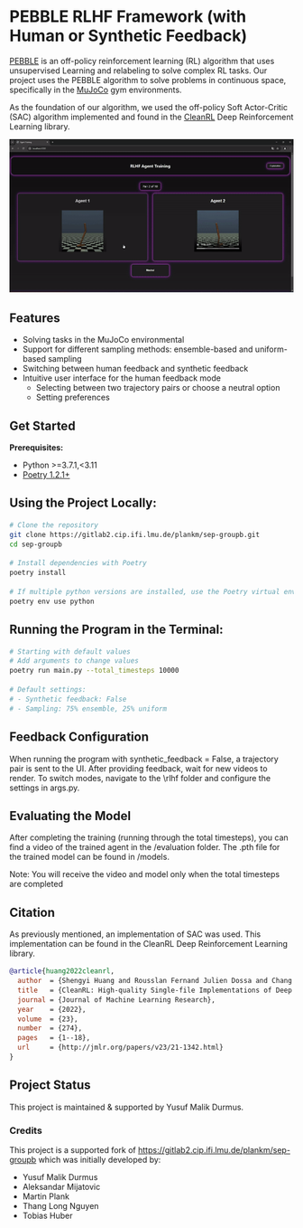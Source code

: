 # PEBBLE RLHF Framework (with Human or Synthetic Feedback)

[PEBBLE](https://arxiv.org/abs/2106.05091) is an off-policy reinforcement learning (RL) algorithm that uses unsupervised Learning and relabeling to
solve complex RL tasks. Our project uses the PEBBLE algorithm to solve problems in continuous space,
specifically in the [MuJoCo](https://gymnasium.farama.org/environments/mujoco/) gym environments.

As the foundation of our algorithm, we used the off-policy Soft Actor-Critic (SAC) algorithm
implemented and found in the [CleanRL](https://github.com/vwxyzjn/cleanrl) Deep Reinforcement Learning library.

![Demo GIF](demo_gif.gif)

## Features
+ Solving tasks in the MuJoCo environmental
+ Support for different sampling methods: ensemble-based and uniform-based sampling
+ Switching between human feedback and synthetic feedback
+ Intuitive user interface for the human feedback mode
  + Selecting between two trajectory pairs or choose a neutral option
  + Setting preferences

## Get Started
**Prerequisites:**
* Python >=3.7.1,<3.11
* [Poetry 1.2.1+](https://python-poetry.org)

## Using the Project Locally:
```bash
# Clone the repository
git clone https://gitlab2.cip.ifi.lmu.de/plankm/sep-groupb.git
cd sep-groupb

# Install dependencies with Poetry
poetry install

# If multiple python versions are installed, use the Poetry virtual environment with Python 3.10
poetry env use python
```
## Running the Program in the Terminal:
```bash
# Starting with default values
# Add arguments to change values
poetry run main.py --total_timesteps 10000

# Default settings:
# - Synthetic feedback: False
# - Sampling: 75% ensemble, 25% uniform
```
## Feedback Configuration
When running the program with synthetic_feedback = False, a trajectory pair is sent to the UI. After
providing feedback, wait for new videos to render. To switch modes, navigate to the
\rlhf folder and configure the settings in args.py.

## Evaluating the Model
After completing the training (running through the total timesteps), you can find a video of the trained agent in the /evaluation
folder. The .pth file for the trained model can be found in /models.

Note: You will receive the video and model only when the total timesteps are completed

## Citation
As previously mentioned, an implementation of SAC was used. This implementation can be found in the CleanRL
Deep Reinforcement Learning library.

```bibtex
@article{huang2022cleanrl,
  author  = {Shengyi Huang and Rousslan Fernand Julien Dossa and Chang Ye and Jeff Braga and Dipam Chakraborty and Kinal Mehta and João G.M. Araújo},
  title   = {CleanRL: High-quality Single-file Implementations of Deep Reinforcement Learning Algorithms},
  journal = {Journal of Machine Learning Research},
  year    = {2022},
  volume  = {23},
  number  = {274},
  pages   = {1--18},
  url     = {http://jmlr.org/papers/v23/21-1342.html}
}
```

## Project Status
This project is maintained & supported by Yusuf Malik Durmus.

### Credits
This project is a supported fork of https://gitlab2.cip.ifi.lmu.de/plankm/sep-groupb which was initially developed by:

+ Yusuf Malik Durmus
+ Aleksandar Mijatovic
+ Martin Plank
+ Thang Long Nguyen
+ Tobias Huber
